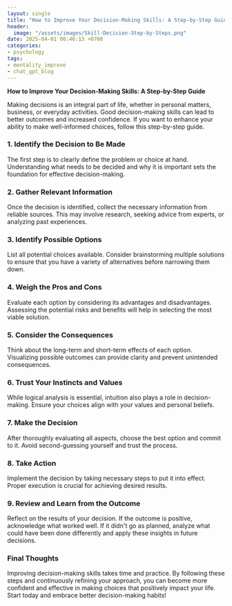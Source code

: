 ```yaml
---
layout: single
title: "How to Improve Your Decision-Making Skills: A Step-by-Step Guide"
header:
  image: "/assets/images/Skill-Decision-Step-by-Steps.png"
date: 2025-04-01 06:46:13 +0700
categories: 
- psychology
tags: 
- mentality_improve
- chat_gpt_blog
---
```



**How to Improve Your Decision-Making Skills: A Step-by-Step Guide**

Making decisions is an integral part of life, whether in personal matters, business, or everyday activities. Good decision-making skills can lead to better outcomes and increased confidence. If you want to enhance your ability to make well-informed choices, follow this step-by-step guide.

### 1. Identify the Decision to Be Made
The first step is to clearly define the problem or choice at hand. Understanding what needs to be decided and why it is important sets the foundation for effective decision-making.

### 2. Gather Relevant Information
Once the decision is identified, collect the necessary information from reliable sources. This may involve research, seeking advice from experts, or analyzing past experiences.

### 3. Identify Possible Options
List all potential choices available. Consider brainstorming multiple solutions to ensure that you have a variety of alternatives before narrowing them down.

### 4. Weigh the Pros and Cons
Evaluate each option by considering its advantages and disadvantages. Assessing the potential risks and benefits will help in selecting the most viable solution.

### 5. Consider the Consequences
Think about the long-term and short-term effects of each option. Visualizing possible outcomes can provide clarity and prevent unintended consequences.

### 6. Trust Your Instincts and Values
While logical analysis is essential, intuition also plays a role in decision-making. Ensure your choices align with your values and personal beliefs.

### 7. Make the Decision
After thoroughly evaluating all aspects, choose the best option and commit to it. Avoid second-guessing yourself and trust the process.

### 8. Take Action
Implement the decision by taking necessary steps to put it into effect. Proper execution is crucial for achieving desired results.

### 9. Review and Learn from the Outcome
Reflect on the results of your decision. If the outcome is positive, acknowledge what worked well. If it didn't go as planned, analyze what could have been done differently and apply these insights in future decisions.

### Final Thoughts
Improving decision-making skills takes time and practice. By following these steps and continuously refining your approach, you can become more confident and effective in making choices that positively impact your life. Start today and embrace better decision-making habits!